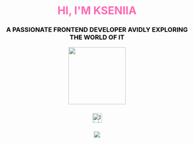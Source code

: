 <h1 align="center" style="color:#FF69B4;">HI, I'M KSENIIA</h1>

<h3 align="center" style="color:#000000;">A PASSIONATE FRONTEND DEVELOPER AVIDLY EXPLORING THE WORLD OF IT</h3>

<div align="center">
  <img height="150" src="https://pin.it/5KWEC5GhP"  />
</div>

###

<div align="center">
  <a href="https://www.linkedin.com/in/ksenia-tikhonova/" target="_blank">
    <img src="https://img.shields.io/static/v1?message=LinkedIn&logo=linkedin&label=&color=0077B5&logoColor=white&labelColor=&style=for-the-badge" height="25" alt="linkedin logo"  />
  </a>
</div>

###

<div align="center">
  <img src="https://visitor-badge.laobi.icu/badge?page_id=TikhonovaKs.TikhonovaKs&"  />
</div>



